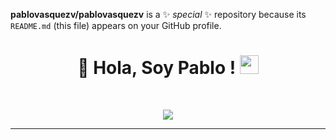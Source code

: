 
**pablovasquezv/pablovasquezv** is a ✨ _special_ ✨ repository because its `README.md` (this file) appears on your GitHub profile.
<h1 align="center">
🌙 Hola, Soy Pablo ! 
<img src="https://media.giphy.com/media/hvRJCLFzcasrR4ia7z/giphy.gif" width="30"></h1>
 <!--<img src="https://komarev.com/ghpvc/?username=I-am-vishalmaurya&label=Profile%20Views&color=0e75b6&style=flat" align='right' alt="vishalmaurya" />-->
 <!--<img src="https://gpvc.arturio.dev/I-am-vishalmaurya" alt="Profile views" align='right'/> <a href="https://github.com/I-am-vishalmaurya/I-am-vishalmaurya/"> </a> -->
<br/>

<!-- Typing SVG by DenverCoder1 - https://github.com/DenverCoder1/readme-typing-svg -->
<p align="center">
  <a href="https://github.com/DenverCoder1/readme-typing-svg"><img src="https://readme-typing-svg.herokuapp.com?lines=Full+Stack+Java+con+Arquitectura+Hexagonal;Desarrollador+Android+con+kotlin+clean+Architedte;Freelancer;Creativo%20|%20Determinado%20;En%20constante%20crecimiento;de%20mis%20conocimientos&center=true&width=380&height=45"></a>
</p>

<hr>
<!--
 Here are some ideas to get you started:

- 🔭 I’m currently working on ...
- 🌱 I’m currently learning ...
- 👯 I’m looking to collaborate on ...
- 🤔 I’m looking for help with ...
- 💬 Ask me about ...
- 📫 How to reach me: ...
- 😄 Pronouns: ...
- ⚡ Fun fact: ...
https://img.shields.io/badge/Java%20-blue?cacheSeconds=3200
-->
### Hola soy Developer FullStack y me llamo Juan Pablo Vásquez 👋
Te cuento sobre mí:

- 🔭 Desarrollador FullStack Java. 
- 👯 Busco colaborar en proyectos donde podamos trabajar en equipo.
- 🤔 Me dediqué por 7 años a la programación de aplicaciones Rest.
- 🌱 Estudié 1 año Terapia de Flores de Bach.
- 🌱 Estudié 6 meses Reiki nivel 1.
- 🌱 Estudié 1 año Reiki nivel 2.
- 💬 Pregúntame sobre :  Android - Git - Sprig Boot - Android Studio - Metodología Scrum - Desarrollo de API REST.

-⚡ Logros de mi carrera: 
* 🌱 Titulado como Ingeniero en informática de la Universidad Arturo Prat, Chile
* 🌱 SCRUM FUNDATION PROFESSIONAL CERTIFICATE SFPC año 2022.
* 🌱 Oracle Cloud Infrastructure Foundations Associate año 2002.
* 🌱 Scrum Master certificado en el año 2022.
* 🌱 Certificación de desarrollo de aplicaciones móviles, Universidad Arturo Prat, Chile
* 🔭 Relator de clases particulares de progamación.
* <p><em>Desarrollador Full Stack <a href="https://www.unap.cl/prontus_unap/site/edic/base/port/inicio.html">Universidad Arturo Pratt</a><img src="https://media.giphy.com/media/fYSnHlufseco8Fh93Z/giphy.gif" width="30"></br>Developer Consultant at <a href="https://https://www.soyfreelancer.com/blog/emprendedurismo/que-es-un-freelancer/"><b> Free Lancer</b></a><img src="https://media.giphy.com/media/WUlplcMpOCEmTGBtBW/giphy.gif" width="30"> 
</em></p>


### LENGUAJES
![HTML5](https://img.shields.io/static/v1?style=for-the-badge&message=HTML5&color=E34F26&logo=HTML5&logoColor=FFFFFF&label=)
![CSS3](https://img.shields.io/static/v1?style=for-the-badge&message=CSS3&color=1572B6&logo=CSS3&logoColor=FFFFFF&label=)
![JavaScript](https://img.shields.io/static/v1?style=for-the-badge&message=JavaScript&color=222222&logo=JavaScript&logoColor=F7DF1E&label=) 
![Java](https://img.shields.io/static/v1?style=for-the-badge&message=Java&color=4479A1&logo=Java&logoColor=FFFFFF&label=)
![JSON](https://img.shields.io/static/v1?style=for-the-badge&message=JSON&color=000000&logo=JSON&logoColor=FFFFFF&label=)
![Kotlin](https://img.shields.io/static/v1?style=for-the-badge&message=Kotlin&color=7952B3&logo=Kotlin&logoColor=FFFFFF&label=)


### BASE DE DATOS
![MySQL](https://img.shields.io/static/v1?style=for-the-badge&message=MySQL&color=4479A1&logo=MySQL&logoColor=FFFFFF&label=)
![ORACLE](https://img.shields.io/static/v1?style=for-the-badge&message=ORACLE&color=C71A36&logo=ORACLE&logoColor=FFFFFF&label=)
![POSTGRESQL](https://img.shields.io/static/v1?style=for-the-badge&message=PostgreSQL&color=4479A1&logo=PostgreSQL&logoColor=FFFFFF&label=)
![FIREBASE](https://img.shields.io/static/v1?style=for-the-badge&message=FIREBASE&color=4479A1&logo=FIREBASE&logoColor=FFFFFF&label=)
![SQLITE](https://img.shields.io/static/v1?style=for-the-badge&message=SQLITE&color=4479A1&logo=SQLITE&logoColor=FFFFFF&label=)

### SERVIDORES
![Apache Maven](https://img.shields.io/static/v1?style=for-the-badge&message=Apache+Maven&color=C71A36&logo=Apache+Maven&logoColor=FFFFFF&label=)
![Apache Tomcat](https://img.shields.io/static/v1?style=for-the-badge&message=Apache+Tomcat&color=222222&logo=Apache+Tomcat&logoColor=F8DC75&label=)
![Jenkis](https://img.shields.io/static/v1?style=for-the-badge&message=Jenkins&color=C71A36&logo=Jenkins&logoColor=FFFFFF&label=)

### FRAMEWORKS
![Spring Boot](https://img.shields.io/static/v1?style=for-the-badge&message=Spring+Boot&color=6DB33F&logo=Spring+Boot&logoColor=FFFFFF&label=)
![Angular](https://img.shields.io/static/v1?style=for-the-badge&message=Angular&color=C71A36&logo=Angular&logoColor=FFFFFF&label=)
![Vue.js](https://img.shields.io/static/v1?style=for-the-badge&message=Vuej.js&color=6DB33F&logo=Vue.js&logoColor=FFFFFF&label=)
![Hibernate](https://img.shields.io/static/v1?style=for-the-badge&message=Hibernate&color=59666C&logo=Hibernate&logoColor=FFFFFF&label=)
![JUnit5](https://img.shields.io/static/v1?style=for-the-badge&message=JUnit5&color=25A162&logo=JUnit5&logoColor=FFFFFF&label=)
![jQuery](https://img.shields.io/static/v1?style=for-the-badge&message=jQuery&color=0769AD&logo=jQuery&logoColor=FFFFFF&label=)
![Bootstrap](https://img.shields.io/static/v1?style=for-the-badge&message=Bootstrap&color=7952B3&logo=Bootstrap&logoColor=FFFFFF&label=)

### IDE/EDITORS

![IntelliJ IDEA](https://img.shields.io/badge/IntelliJIDEA-000000.svg?style=for-the-badge&logo=intellij-idea&logoColor=white)
![Android Studio](https://img.shields.io/badge/android%20studio-346ac1?style=for-the-badge&logo=android%20studio&logoColor=white)
![Visual Studio Code](https://img.shields.io/badge/Visual%20Studio%20Code-0078d7.svg?style=for-the-badge&logo=visual-studio-code&logoColor=white)
![Postman](https://img.shields.io/static/v1?style=for-the-badge&message=Postman&color=FF6C37&logo=Postman&logoColor=FFFFFF&label=)
![Git](https://img.shields.io/static/v1?style=for-the-badge&message=Git&color=F05032&logo=Git&logoColor=FFFFFF&label=)

### Herramienta de gestión de versionamiento proyectos
![GitHub](https://img.shields.io/static/v1?style=for-the-badge&message=GitHub&color=181717&logo=GitHub&logoColor=FFFFFF&label=)
![GitLab](https://img.shields.io/static/v1?style=for-the-badge&message=GitLab&color=FF6C37&logo=GitLab&logoColor=FFFFFF&label=)

### Herramienta de gestión de proyectos
![Trello](https://img.shields.io/static/v1?style=for-the-badge&message=Trello&color=0052CC&logo=Trello&logoColor=FFFFFF&label=)
![Jira](https://img.shields.io/static/v1?style=for-the-badge&message=Jira&color=0052CC&logo=Jira&logoColor=FFFFFF&label=)
 
<details>
  <summary>📃<h2> RESUMEN LABORAL</h2> </summary>


## EXPERIENCIA
<img align="right" src="https://img.shields.io/badge/Github-181717?logo=github&logoColor=white" />
<img height="30"  align="right" src="https://user-images.githubusercontent.com/25181517/117201156-9a724800-adec-11eb-9a9d-3cd0f67da4bc.png" />
<img height="30" align="right" src="https://user-images.githubusercontent.com/25181517/183891303-41f257f8-6b3d-487c-aa56-c497b880d0fb.png">
<img height="30" align="right" src="https://user-images.githubusercontent.com/25181517/117207242-07d5a700-adf4-11eb-975e-be04e62b984b.png">
<img height="30" align="right" src="https://user-images.githubusercontent.com/25181517/117533873-484d4480-afef-11eb-9fad-67c8605e3592.png">
<img height="30" align="right" src="https://user-images.githubusercontent.com/25181517/183892181-ad32b69e-3603-418c-b8e7-99e976c2a784.png">
<img height="30" align="right" src="https://user-images.githubusercontent.com/25181517/190229463-87fa862f-ccf0-48da-8023-940d287df610.png">


- 👨‍💻 **Cross Mobile Developer**\
📆 2024 - moment\
📍 **Sistema de Gestión de Solicitudes de Contribuyentes II (SGSC)** - SANTIAGO/ CHILE
<img align="right" src="https://img.shields.io/badge/Github-181717?logo=github&logoColor=white" />
<img height="30"  align="right" src="https://user-images.githubusercontent.com/25181517/117201156-9a724800-adec-11eb-9a9d-3cd0f67da4bc.png" />
<img height="30" align="right" src="https://user-images.githubusercontent.com/25181517/183891303-41f257f8-6b3d-487c-aa56-c497b880d0fb.png">
<img height="30" align="right" src="https://user-images.githubusercontent.com/25181517/117207242-07d5a700-adf4-11eb-975e-be04e62b984b.png">
<img height="30" align="right" src="https://user-images.githubusercontent.com/25181517/117533873-484d4480-afef-11eb-9fad-67c8605e3592.png">
<img height="30" align="right" src="https://user-images.githubusercontent.com/25181517/183892181-ad32b69e-3603-418c-b8e7-99e976c2a784.png">
<img height="30" align="right" src="https://user-images.githubusercontent.com/25181517/190229463-87fa862f-ccf0-48da-8023-940d287df610.png">

- 👨‍💻 **Developer Full Stack Proyecto Vulnerabilidades Web **\
📆 2022 Abr - 2023 dic\
📍 **Banchile 2022** - SANTIAGO/ CHILE
<img align="right" src="https://img.shields.io/badge/Github-181717?logo=github&logoColor=white" />
<img height="30"  align="right" src="https://user-images.githubusercontent.com/25181517/117201156-9a724800-adec-11eb-9a9d-3cd0f67da4bc.png" />
 
- 👨‍💻 **Developer FullStack Sistema RALF**\
📆 2022 ene - dic/2022\
📍 **Instituto de seguridad laboral** - SANTIAGO/ CHILE.
<img align="right" src="https://img.shields.io/badge/Github-181717?logo=github&logoColor=white" />
<img height="30"  align="right" src="https://user-images.githubusercontent.com/25181517/117201156-9a724800-adec-11eb-9a9d-3cd0f67da4bc.png" />
<img height="30" align="right" src="https://user-images.githubusercontent.com/25181517/183891303-41f257f8-6b3d-487c-aa56-c497b880d0fb.png">
<img align="right" src="https://img.shields.io/badge/C Sharp-239120?logo=c-sharp&logoColor=white" />
<img align="right" src="https://img.shields.io/badge/Xamarin%20Forms-3498DB?logo=xamarin&logoColor=white" />
<img align="right" src="https://img.shields.io/badge/PHP-777BB4?logo=php&logoColor=white" />



- 👨‍💻 **Developer FullStack Sistema CeroPapel**\
📆 2021 feb - dici/2021\
📍 **Ministerio de Salud** - SANTIAGO/ CHILE
<img height="20"  align="right" src="https://user-images.githubusercontent.com/25181517/117201156-9a724800-adec-11eb-9a9d-3cd0f67da4bc.png" />
<img align="right" src="https://img.shields.io/badge/Azure-0089D6?logo=microsoft-azure&logoColor=white" />
<img align="right" src="https://img.shields.io/badge/SQL%20Server-CC2927?logo=microsoft-sql-server&logoColor=white" />
<img align="right" src="https://img.shields.io/badge/Github-181717?logo=github&logoColor=white" />
<img align="right" src="https://img.shields.io/badge/C Sharp-239120?logo=c-sharp&logoColor=white" />
<img align="right" src="https://img.shields.io/badge/UWP-0089D6?logo=microsoft&logoColor=white" />
<img align="right" src="https://img.shields.io/badge/Xamarin%20Forms-3498DB?logo=xamarin&logoColor=white" />

- 👨‍💻 **Sistema Interno de Everis Center**\
📆 2020 - 2021\
📍 **EVERIS CENTER** - TEMUCO, CHILE
<img align="right" src="https://img.shields.io/badge/Github-181717?logo=github&logoColor=white" />
<img height="20"  align="right" src="https://user-images.githubusercontent.com/25181517/117201156-9a724800-adec-11eb-9a9d-3cd0f67da4bc.png" />
<img align="right" src="https://img.shields.io/badge/SQL%20Server-CC2927?logo=microsoft-sql-server&logoColor=white" />
<img align="right" src="https://img.shields.io/badge/C Sharp-239120?logo=c-sharp&logoColor=white" />
<img align="right" src="https://img.shields.io/badge/html5-E34F26?logo=html5&logoColor=white" />
<img align="right" src="https://img.shields.io/badge/css3-1572B6?logo=css3&logoColor=white" />
<img align="right" src="https://img.shields.io/badge/bootstrap-563D7C?logo=bootstrap&logoColor=white" />

- 👨‍💻 ** Mecánico Soldador**\
📆 2015 - 2017\
📍 ** Miges** - Concepción, Chile.

<img align="right" src="https://img.shields.io/badge/Windows-0078D6?logo=windows&logoColor=white" />
<img align="right" src="https://img.shields.io/badge/Microsoft%20Excel-217346?logo=microsoft-excel&logoColor=white" />
<img align="right" src="https://img.shields.io/badge/Microsoft%20Office-D83B01?logo=microsoft-office&logoColor=white" />
<img align="right" src="https://img.shields.io/badge/SAP-0FAAFF?logo=sap&logoColor=white" />


- 👨‍💻 ** Maestro soldador**\
📆 2004 - 2015\
📍 ** Estructuras metálicas Vásquez S.A** - Traiguen, Chile


</details>






### Contacto
<a href="https://www.linkedin.com/in/juan-pablo-vasquez-vasquez-8a9693206"><img src="https://img.shields.io/badge/linkedin-%230077B5.svg?&style=for-the-badge&logo=linkedin&logoColor=white" /></a>&nbsp;&nbsp;&nbsp;&nbsp;
[![Gmail Badge](https://img.shields.io/badge/-pablo1986vaquez@gmail.com-c14438?style=flat-square&logo=Gmail&logoColor=white&link=mailto:pablo1986vasquez@gmail.com)](mailto:pablo1986vasquez@gmail.com)



<a href="https://github.com/pablovasquezv/pablovasquezv">
  <img align="center" src="https://github-readme-stats.vercel.app/api/top-langs/?username=pablovasquezv&hide=java,html,tex&title_color=ffffff&text_color=c9cacc&icon_color=2bbc8a&bg_color=1d1f21&langs_count=3" />
</a>
<a href="https://github.com/pablovasquezv/pablovasquezv">
  <img align="center" src="https://github-readme-stats.vercel.app/api?username=pablovasquezv&show_icons=true&line_height=27&count_private=true&title_color=ffffff&text_color=c9cacc&icon_color=2bbc8a&bg_color=1d1f21" alt="Martin GitHub Stats" />
</a>
<hr>
<br/>


